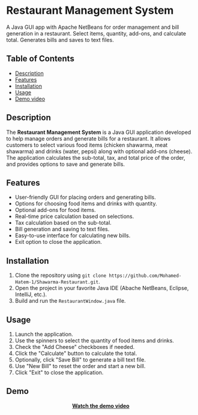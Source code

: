 # Restaurant Management System

A Java GUI app with Apache NetBeans for order management and bill generation in a restaurant. Select items, quantity, add-ons, and calculate total. Generates bills and saves to text files.

## Table of Contents

- [Description](#description)
- [Features](#features)
- [Installation](#installation)
- [Usage](#usage)
- [Demo video](#demo)

## Description

The **Restaurant Management System** is a Java GUI application developed to help manage orders and generate bills for a restaurant. It allows customers to select various food items (chicken shawarma, meat shawarma) and drinks (water, pepsi) along with optional add-ons (cheese). The application calculates the sub-total, tax, and total price of the order, and provides options to save and generate bills.

## Features

- User-friendly GUI for placing orders and generating bills.
- Options for choosing food items and drinks with quantity.
- Optional add-ons for food items.
- Real-time price calculation based on selections.
- Tax calculation based on the sub-total.
- Bill generation and saving to text files.
- Easy-to-use interface for calculating new bills.
- Exit option to close the application.

## Installation

1. Clone the repository using `git clone https://github.com/Mohamed-Hatem-1/Shawarma-Restaurant.git`.
2. Open the project in your favorite Java IDE (Abache NetBeans, Eclipse, IntelliJ, etc.).
3. Build and run the `RestaurantWindow.java` file.

## Usage

1. Launch the application.
2. Use the spinners to select the quantity of food items and drinks.
3. Check the "Add Cheese" checkboxes if needed.
4. Click the "Calculate" button to calculate the total.
5. Optionally, click "Save Bill" to generate a bill text file.
6. Use "New Bill" to reset the order and start a new bill.
7. Click "Exit" to close the application.

## Demo

<div align="center">

**[Watch the demo video](https://youtu.be/qSzoCgg9gns?si=aQIfdcXQV8HW88jl)**

</div>
